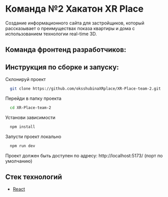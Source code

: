 # Команда №2 Хакатон XR Place

Создание информационного сайта для застройщиков, который рассказывает о преимуществах показа квартиры и дома с использованием технологии real-time 3D.

## Команда фронтенд разработчиков:

## Инструкция по сборке и запуску:

Склонируй проект

```bash
  git clone https://github.com/oksshubinaXRplace/XR-Place-team-2.git
```

Перейди в папку проекта

```bash
  cd XR-Place-team-2
```

Установи зависимости

```bash
  npm install
```

Запусти проект локально

```bash
  npm run dev
```

Проект должен быть доступен по адресу: http://localhost:5173/ (порт по умолчанию)

## Стек технологий

- [React](https://react.dev/)
